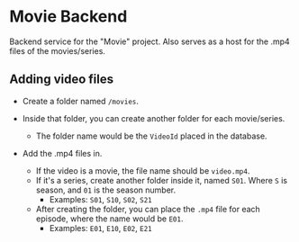 # Movie Backend
Backend service for the "Movie" project.
Also serves as a host for the .mp4 files of the movies/series.

## Adding video files
  - Create a folder named `/movies`.  
  - Inside that folder, you can create another folder for each movie/series.
    - The folder name would be the `VideoId` placed in the database.
  
  - Add the .mp4 files in.
    - If the video is a movie, the file name should be `video.mp4`.  
    - If it's a series, create another folder inside it, named `S01`. Where `S` is season, and `01` is the season number.  
      - Examples: `S01`, `S10`, `S02`, `S21`
    - After creating the folder, you can place the `.mp4` file for each episode, where the name would be `E01`.
      - Examples: `E01`, `E10`, `E02`, `E21`